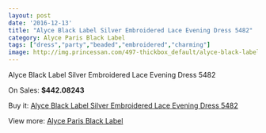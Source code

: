 ```yaml
---
layout: post
date: '2016-12-13'
title: "Alyce Black Label Silver Embroidered Lace Evening Dress 5482"
category: Alyce Paris Black Label
tags: ["dress","party","beaded","embroidered","charming"]
image: http://img.princessan.com/497-thickbox_default/alyce-black-label-silver-embroidered-lace-evening-dress-5482.jpg
---
```

Alyce Black Label Silver Embroidered Lace Evening Dress 5482

On Sales: **$442.08243**
<a href="https://www.princessan.com/en/alyce-paris-black-label/241-alyce-black-label-silver-embroidered-lace-evening-dress-5482.html"><amp-img layout="responsive" width="600" height="600" src="//img.princessan.com/497-thickbox_default/alyce-black-label-silver-embroidered-lace-evening-dress-5482.jpg" alt="Alyce Black Label Silver Embroidered Lace Evening Dress 5482 0" /></a>
<a href="https://www.princessan.com/en/alyce-paris-black-label/241-alyce-black-label-silver-embroidered-lace-evening-dress-5482.html"><amp-img layout="responsive" width="600" height="600" src="//img.princessan.com/498-thickbox_default/alyce-black-label-silver-embroidered-lace-evening-dress-5482.jpg" alt="Alyce Black Label Silver Embroidered Lace Evening Dress 5482 1" /></a>

Buy it: [Alyce Black Label Silver Embroidered Lace Evening Dress 5482](https://www.princessan.com/en/alyce-paris-black-label/241-alyce-black-label-silver-embroidered-lace-evening-dress-5482.html "Alyce Black Label Silver Embroidered Lace Evening Dress 5482")

View more: [Alyce Paris Black Label](https://www.princessan.com/en/5-alyce-paris-black-label "Alyce Paris Black Label")